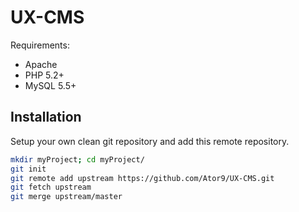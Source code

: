 UX-CMS
======

Requirements: 
* Apache
* PHP 5.2+
* MySQL 5.5+


## Installation

Setup your own clean git repository and add this remote repository.

```sh
mkdir myProject; cd myProject/
git init
git remote add upstream https://github.com/Ator9/UX-CMS.git
git fetch upstream
git merge upstream/master
```
